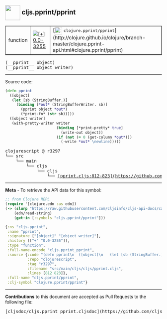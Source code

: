 ## <img width="48px" valign="middle" src="http://i.imgur.com/Hi20huC.png"> cljs.pprint/pprint

 <table border="1">
<tr>

<td>function</td>
<td><a href="https://github.com/cljsinfo/cljs-api-docs/tree/0.0-3255"><img valign="middle" alt="[+] 0.0-3255" src="https://img.shields.io/badge/+-0.0--3255-lightgrey.svg"></a> </td>
<td>
[<img height="24px" valign="middle" src="http://i.imgur.com/1GjPKvB.png"> <samp>clojure.pprint/pprint</samp>](http://clojure.github.io/clojure/branch-master/clojure.pprint-api.html#clojure.pprint/pprint)
</td>
</tr>
</table>

 <samp>
(__pprint__ object)<br>
</samp>
 <samp>
(__pprint__ object writer)<br>
</samp>

---





Source code:

```clj
(defn pprint
  ([object]
   (let [sb (StringBuffer.)]
     (binding [*out* (StringBufferWriter. sb)]
       (pprint object *out*)
       (*print-fn* (str sb)))))
  ([object writer]
   (with-pretty-writer writer
                       (binding [*print-pretty* true]
                         (write-out object))
                       (if (not (= 0 (get-column *out*)))
                         (-write *out* \newline)))))
```

 <pre>
clojurescript @ r3297
└── src
    └── main
        └── cljs
            └── cljs
                └── <ins>[pprint.cljs:812-823](https://github.com/clojure/clojurescript/blob/r3297/src/main/cljs/cljs/pprint.cljs#L812-L823)</ins>
</pre>


---

__Meta__ - To retrieve the API data for this symbol:

```clj
;; from Clojure REPL
(require '[clojure.edn :as edn])
(-> (slurp "https://raw.githubusercontent.com/cljsinfo/cljs-api-docs/catalog/cljs-api.edn")
    (edn/read-string)
    (get-in [:symbols "cljs.pprint/pprint"]))
```

```clj
{:ns "cljs.pprint",
 :name "pprint",
 :signature ["[object]" "[object writer]"],
 :history [["+" "0.0-3255"]],
 :type "function",
 :full-name-encode "cljs.pprint_pprint",
 :source {:code "(defn pprint\n  ([object]\n   (let [sb (StringBuffer.)]\n     (binding [*out* (StringBufferWriter. sb)]\n       (pprint object *out*)\n       (*print-fn* (str sb)))))\n  ([object writer]\n   (with-pretty-writer writer\n                       (binding [*print-pretty* true]\n                         (write-out object))\n                       (if (not (= 0 (get-column *out*)))\n                         (-write *out* \\newline)))))",
          :repo "clojurescript",
          :tag "r3297",
          :filename "src/main/cljs/cljs/pprint.cljs",
          :lines [812 823]},
 :full-name "cljs.pprint/pprint",
 :clj-symbol "clojure.pprint/pprint"}

```

---

__Contributions__ to this document are accepted as Pull Requests to the following file:

 <pre>
[cljsdoc/cljs.pprint_pprint.cljsdoc](https://github.com/cljsinfo/cljs-api-docs/blob/master/cljsdoc/cljs.pprint_pprint.cljsdoc)
</pre>

